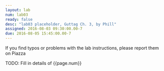```yaml
---
layout: lab
num: lab03
ready: false
desc: "lab03 placeholder, Guttag Ch. 3, by Phill"
assigned: 2016-08-03 09:30:00.00-7
due: 2016-08-05 15:45:00.00-7
---
```


If you find typos or problems with the lab instructions, please report them on Piazza


TODO: Fill in details of {{page.num}}
